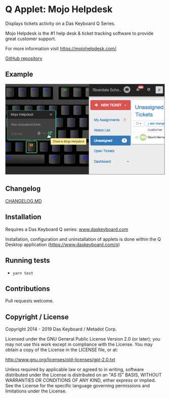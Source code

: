 # Q Applet: Mojo Helpdesk

Displays tickets activity on a Das Keyboard Q Series.

Mojo Helpdesk is the #1 help desk & ticket tracking software to provide great customer support.

For more information visit <https://mojohelpdesk.com/>.

[GitHub repository](https://github.com/daskeyboard/daskeyboard-applet--mojo-helpdesk)

## Example

![Mojo Helpdesk on a Das Keyboard Q](assets/image.png "Mojo Helpdesk applet")

## Changelog

[CHANGELOG.MD](CHANGELOG.md)

## Installation

Requires a Das Keyboard Q series: www.daskeyboard.com

Installation, configuration and uninstallation of applets is done within
the Q Desktop application (https://www.daskeyboard.com/q)

## Running tests

- `yarn test`

## Contributions

Pull requests welcome.

## Copyright / License

Copyright 2014 - 2019 Das Keyboard / Metadot Corp.

Licensed under the GNU General Public License Version 2.0 (or later);
you may not use this work except in compliance with the License.
You may obtain a copy of the License in the LICENSE file, or at:

   http://www.gnu.org/licenses/old-licenses/gpl-2.0.txt

Unless required by applicable law or agreed to in writing, software
distributed under the License is distributed on an "AS IS" BASIS,
WITHOUT WARRANTIES OR CONDITIONS OF ANY KIND, either express or implied.
See the License for the specific language governing permissions and
limitations under the License.

